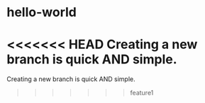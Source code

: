 # hello-world
<<<<<<< HEAD
Creating a new branch is quick AND simple.
=======
Creating a new branch is quick AND simple.
>>>>>>> feature1
